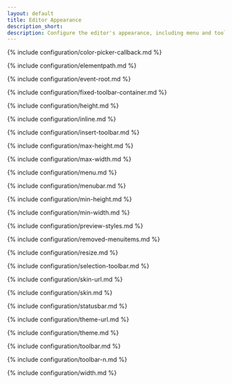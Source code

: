 ```yaml
---
layout: default
title: Editor Appearance
description_short:
description: Configure the editor's appearance, including menu and toolbar controls.
---
```


{% include configuration/color-picker-callback.md %}

{% include configuration/elementpath.md %}

{% include configuration/event-root.md %}

{% include configuration/fixed-toolbar-container.md %}

{% include configuration/height.md %}

{% include configuration/inline.md %}

{% include configuration/insert-toolbar.md %}

{% include configuration/max-height.md %}

{% include configuration/max-width.md %}

{% include configuration/menu.md %}

{% include configuration/menubar.md %}

{% include configuration/min-height.md %}

{% include configuration/min-width.md %}

{% include configuration/preview-styles.md %}

{% include configuration/removed-menuitems.md %}

{% include configuration/resize.md %}

{% include configuration/selection-toolbar.md %}

{% include configuration/skin-url.md %}

{% include configuration/skin.md %}

{% include configuration/statusbar.md %}

{% include configuration/theme-url.md %}

{% include configuration/theme.md %}

{% include configuration/toolbar.md %}

{% include configuration/toolbar-n.md %}

{% include configuration/width.md %}
